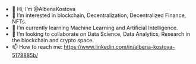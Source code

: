 - 👋 Hi, I’m @AlbenaKostova
- 👀 I’m interested in blockchain, Decentralization, Decentralized Finance, NFTs.
- 🌱 I’m currently learning Machine Learning and Artificial Intelligence.
- 💞️ I’m looking to collaborate on Data Science, Data Analytics, Research in the blockchain and crypto space.
- 📫 How to reach me: https://www.linkedin.com/in/albena-kostova-5178885b/

<!---
AlbenaKostova/AlbenaKostova is a ✨ special ✨ repository because its `README.md` (this file) appears on your GitHub profile.
You can click the Preview link to take a look at your changes.
--->
